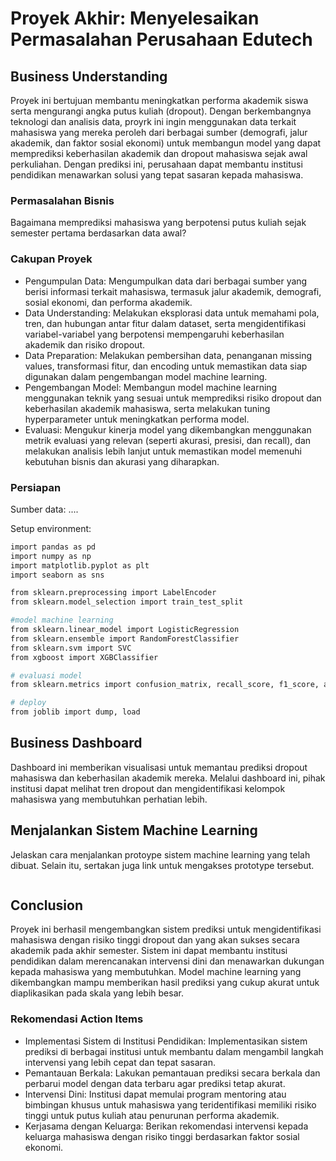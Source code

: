 # Proyek Akhir: Menyelesaikan Permasalahan Perusahaan Edutech

## Business Understanding
Proyek ini bertujuan membantu meningkatkan performa akademik siswa serta mengurangi angka putus kuliah (dropout). Dengan berkembangnya teknologi dan analisis data, proyrk ini ingin menggunakan data terkait mahasiswa yang mereka peroleh dari berbagai sumber (demografi, jalur akademik, dan faktor sosial ekonomi) untuk membangun model yang dapat memprediksi keberhasilan akademik dan dropout mahasiswa sejak awal perkuliahan. Dengan prediksi ini, perusahaan dapat membantu institusi pendidikan menawarkan solusi yang tepat sasaran kepada mahasiswa.

### Permasalahan Bisnis
 Bagaimana memprediksi mahasiswa yang berpotensi putus kuliah sejak semester pertama berdasarkan data awal?

### Cakupan Proyek
- Pengumpulan Data: Mengumpulkan data dari berbagai sumber yang berisi informasi terkait mahasiswa, termasuk jalur akademik, demografi, sosial ekonomi, dan performa akademik.
- Data Understanding: Melakukan eksplorasi data untuk memahami pola, tren, dan hubungan antar fitur dalam dataset, serta mengidentifikasi variabel-variabel yang berpotensi mempengaruhi keberhasilan akademik dan risiko dropout.
- Data Preparation: Melakukan pembersihan data, penanganan missing values, transformasi fitur, dan encoding untuk memastikan data siap digunakan dalam pengembangan model machine learning.
- Pengembangan Model: Membangun model machine learning menggunakan teknik yang sesuai untuk memprediksi risiko dropout dan keberhasilan akademik mahasiswa, serta melakukan tuning hyperparameter untuk meningkatkan performa model.
- Evaluasi: Mengukur kinerja model yang dikembangkan menggunakan metrik evaluasi yang relevan (seperti akurasi, presisi, dan recall), dan melakukan analisis lebih lanjut untuk memastikan model memenuhi kebutuhan bisnis dan akurasi yang diharapkan.

### Persiapan

Sumber data: ....

Setup environment:
```bash
import pandas as pd
import numpy as np
import matplotlib.pyplot as plt
import seaborn as sns

from sklearn.preprocessing import LabelEncoder
from sklearn.model_selection import train_test_split

#model machine learning
from sklearn.linear_model import LogisticRegression
from sklearn.ensemble import RandomForestClassifier
from sklearn.svm import SVC
from xgboost import XGBClassifier

# evaluasi model
from sklearn.metrics import confusion_matrix, recall_score, f1_score, accuracy_score, precision_score

# deploy
from joblib import dump, load
```

## Business Dashboard
Dashboard ini memberikan visualisasi untuk memantau prediksi dropout mahasiswa dan keberhasilan akademik mereka. Melalui dashboard ini, pihak institusi dapat melihat tren dropout dan mengidentifikasi kelompok mahasiswa yang membutuhkan perhatian lebih.

## Menjalankan Sistem Machine Learning
Jelaskan cara menjalankan protoype sistem machine learning yang telah dibuat. Selain itu, sertakan juga link untuk mengakses prototype tersebut.

```

```

## Conclusion
Proyek ini berhasil mengembangkan sistem prediksi untuk mengidentifikasi mahasiswa dengan risiko tinggi dropout dan yang akan sukses secara akademik pada akhir semester. Sistem ini dapat membantu institusi pendidikan dalam merencanakan intervensi dini dan menawarkan dukungan kepada mahasiswa yang membutuhkan. Model machine learning yang dikembangkan mampu memberikan hasil prediksi yang cukup akurat untuk diaplikasikan pada skala yang lebih besar.

### Rekomendasi Action Items
- Implementasi Sistem di Institusi Pendidikan: Implementasikan sistem prediksi di berbagai institusi untuk membantu dalam mengambil langkah intervensi yang lebih cepat dan tepat sasaran.
- Pemantauan Berkala: Lakukan pemantauan prediksi secara berkala dan perbarui model dengan data terbaru agar prediksi tetap akurat.
- Intervensi Dini: Institusi dapat memulai program mentoring atau bimbingan khusus untuk mahasiswa yang teridentifikasi memiliki risiko tinggi untuk putus kuliah atau penurunan performa akademik.
- Kerjasama dengan Keluarga: Berikan rekomendasi intervensi kepada keluarga mahasiswa dengan risiko tinggi berdasarkan faktor sosial ekonomi.
